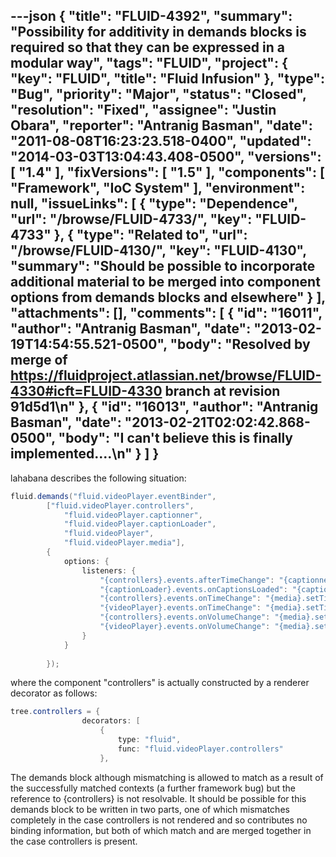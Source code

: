 ---json
{
  "title": "FLUID-4392",
  "summary": "Possibility for additivity in demands blocks is required so that they can be expressed in a modular way",
  "tags": "FLUID",
  "project": {
    "key": "FLUID",
    "title": "Fluid Infusion"
  },
  "type": "Bug",
  "priority": "Major",
  "status": "Closed",
  "resolution": "Fixed",
  "assignee": "Justin Obara",
  "reporter": "Antranig Basman",
  "date": "2011-08-08T16:23:23.518-0400",
  "updated": "2014-03-03T13:04:43.408-0500",
  "versions": [
    "1.4"
  ],
  "fixVersions": [
    "1.5"
  ],
  "components": [
    "Framework",
    "IoC System"
  ],
  "environment": null,
  "issueLinks": [
    {
      "type": "Dependence",
      "url": "/browse/FLUID-4733/",
      "key": "FLUID-4733"
    },
    {
      "type": "Related to",
      "url": "/browse/FLUID-4130/",
      "key": "FLUID-4130",
      "summary": "Should be possible to incorporate additional material to be merged into component options from demands blocks and elsewhere"
    }
  ],
  "attachments": [],
  "comments": [
    {
      "id": "16011",
      "author": "Antranig Basman",
      "date": "2013-02-19T14:54:55.521-0500",
      "body": "Resolved by merge of <https://fluidproject.atlassian.net/browse/FLUID-4330#icft=FLUID-4330> branch at revision 91d5d1\n"
    },
    {
      "id": "16013",
      "author": "Antranig Basman",
      "date": "2013-02-21T02:02:42.868-0500",
      "body": "I can't believe this is finally implemented....\n"
    }
  ]
}
---
lahabana describes the following situation:

```java
fluid.demands("fluid.videoPlayer.eventBinder", 
        ["fluid.videoPlayer.controllers",
            "fluid.videoPlayer.captionner",
            "fluid.videoPlayer.captionLoader",
            "fluid.videoPlayer",
            "fluid.videoPlayer.media"],
        {
            options: {
                listeners: {
                    "{controllers}.events.afterTimeChange": "{captionner}.resyncCaptions",
                    "{captionLoader}.events.onCaptionsLoaded": "{captionner}.resyncCaptions",
                    "{controllers}.events.onTimeChange": "{media}.setTime",
                    "{videoPlayer}.events.onTimeChange": "{media}.setTime",
                    "{controllers}.events.onVolumeChange": "{media}.setVolume",
                    "{videoPlayer}.events.onVolumeChange": "{media}.setVolume"
                }
            }
             
        });
```

where the component "controllers" is actually constructed by a renderer decorator as follows:

```java
tree.controllers = {
                decorators: [
                    {
                        type: "fluid",
                        func: "fluid.videoPlayer.controllers"
                    },
```

The demands block although mismatching is allowed to match as a result of the successfully matched contexts (a further framework bug) but the reference to {controllers} is not resolvable. It should be possible for this demands block to be written in two parts, one of which mismatches completely in the case controllers is not rendered and so contributes no binding information, but both of which match and are merged together in the case controllers is present.

        